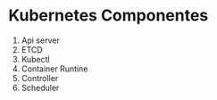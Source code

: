 # Kubernetes Componentes

1. Api server
2. ETCD
3. Kubectl
4. Container Runtine
5. Controller
6. Scheduler
